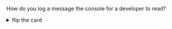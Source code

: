 How do you log a message the console for a developer to read?

<details>
<summary>flip the card</summary>
<br>

# `console.log('a message');`

# `console.log('a message');`
```js
'use strict';

console.log('this program only prints a message for developers');
```

</details>
